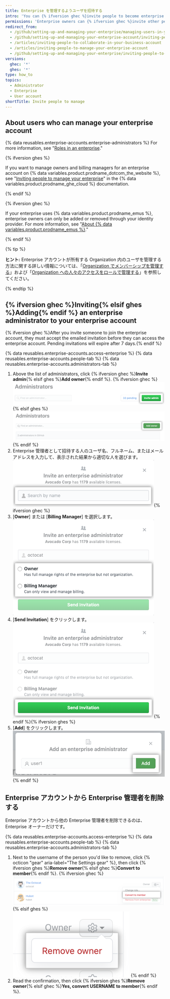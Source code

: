 ```yaml
---
title: Enterprise を管理するようユーザを招待する
intro: 'You can {% ifversion ghec %}invite people to become enterprise owners or billing managers for{% elsif ghes %}add enterprise owners to{% endif %} your enterprise account. You can also remove enterprise owners {% ifversion ghec %}or billing managers {% endif %}who no longer need access to the enterprise account.'
permissions: 'Enterprise owners can {% ifversion ghec %}invite other people to become{% elsif ghes %}add{% endif %} additional enterprise administrators.'
redirect_from:
  - /github/setting-up-and-managing-your-enterprise/managing-users-in-your-enterprise/inviting-people-to-manage-your-enterprise
  - /github/setting-up-and-managing-your-enterprise-account/inviting-people-to-manage-your-enterprise-account
  - /articles/inviting-people-to-collaborate-in-your-business-account
  - /articles/inviting-people-to-manage-your-enterprise-account
  - /github/setting-up-and-managing-your-enterprise/inviting-people-to-manage-your-enterprise
versions:
  ghec: '*'
  ghes: '*'
type: how_to
topics:
  - Administrator
  - Enterprise
  - User account
shortTitle: Invite people to manage
---
```


## About users who can manage your enterprise account

{% data reusables.enterprise-accounts.enterprise-administrators %} For more information, see "[Roles in an enterprise](/admin/user-management/managing-users-in-your-enterprise/roles-in-an-enterprise)."

{% ifversion ghes %}

If you want to manage owners and billing managers for an enterprise account on {% data variables.product.prodname_dotcom_the_website %}, see "[Inviting people to manage your enterprise](/enterprise-cloud@latest/admin/user-management/managing-users-in-your-enterprise/inviting-people-to-manage-your-enterprise)" in the {% data variables.product.prodname_ghe_cloud %} documentation.

{% endif %}

{% ifversion ghec %}

If your enterprise uses {% data variables.product.prodname_emus %}, enterprise owners can only be added or removed through your identity provider. For more information, see "[About {% data variables.product.prodname_emus %}](/enterprise-cloud@latest/admin/authentication/managing-your-enterprise-users-with-your-identity-provider/about-enterprise-managed-users)."

{% endif %}

{% tip %}

**ヒント:** Enterprise アカウントが所有する Organization 内のユーザを管理する方法に関する詳しい情報については、「[Organization でメンバーシップを管理する](/articles/managing-membership-in-your-organization)」および「[Organization への人々のアクセスをロールで管理する](/articles/managing-peoples-access-to-your-organization-with-roles)」を参照してください。

{% endtip %}

## {% ifversion ghec %}Inviting{% elsif ghes %}Adding{% endif %} an enterprise administrator to your enterprise account

{% ifversion ghec %}After you invite someone to join the enterprise account, they must accept the emailed invitation before they can access the enterprise account. Pending invitations will expire after 7 days.{% endif %}

{% data reusables.enterprise-accounts.access-enterprise %}
{% data reusables.enterprise-accounts.people-tab %}
{% data reusables.enterprise-accounts.administrators-tab %}
1. Above the list of administrators, click {% ifversion ghec %}**Invite admin**{% elsif ghes %}**Add owner**{% endif %}.
  {% ifversion ghec %}
  !["Invite admin" button above the list of enterprise owners](/assets/images/help/business-accounts/invite-admin-button.png)
  {% elsif ghes %}
  !["Add owner" button above the list of enterprise owners](/assets/images/help/business-accounts/add-owner-button.png)
  {% endif %}
1. Enterprise 管理者として招待する人のユーザ名、フルネーム、またはメール アドレスを入力して、表示された結果から適切な人を選びます。 ![Modal box with field to type a person's username, full name, or email address, and Invite button](/assets/images/help/business-accounts/invite-admins-modal-button.png){% ifversion ghec %}
1. [**Owner**] または [**Billing Manager**] を選択します。 ![ロールの選択肢が表示されたモーダルボックス](/assets/images/help/business-accounts/invite-admins-roles.png)
1. [**Send Invitation**] をクリックします。 ![Send invitation button](/assets/images/help/business-accounts/invite-admins-send-invitation.png){% endif %}{% ifversion ghes %}
1. [**Add**] をクリックします。 !["Add" button](/assets/images/help/business-accounts/add-administrator-add-button.png){% endif %}

## Enterprise アカウントから Enterprise 管理者を削除する

Enterprise アカウントから他の Enterprise 管理者を削除できるのは、Enterprise オーナーだけです。

{% data reusables.enterprise-accounts.access-enterprise %}
{% data reusables.enterprise-accounts.people-tab %}
{% data reusables.enterprise-accounts.administrators-tab %}
1. Next to the username of the person you'd like to remove, click {% octicon "gear" aria-label="The Settings gear" %}, then click {% ifversion ghes %}**Remove owner**{% elsif ghec %}**Convert to member**{% endif %}.
  {% ifversion ghec %}
  ![Enterprise 管理者を削除するためのメニュー オプション付きの設定「歯車」アイコン](/assets/images/help/business-accounts/remove-admin.png)
  {% elsif ghes %}
  ![Enterprise 管理者を削除するためのメニュー オプション付きの設定「歯車」アイコン](/assets/images/help/business-accounts/ghes-remove-owner.png)
  {% endif %}
1. Read the confirmation, then click {% ifversion ghes %}**Remove owner**{% elsif ghec %}**Yes, convert USERNAME to member**{% endif %}.
